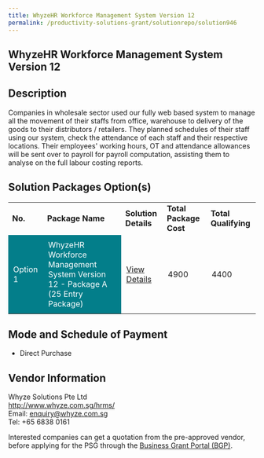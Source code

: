 ```yaml
---
title: WhyzeHR Workforce Management System Version 12
permalink: /productivity-solutions-grant/solutionrepo/solution946
---
```


## WhyzeHR Workforce Management System Version 12

## Description

Companies in wholesale sector used our fully web based system to manage all the movement of their staffs from office, warehouse to delivery of the goods to their distributors / retailers. They planned schedules of their staff using our system, check the attendance of each staff and their respective locations. Their employees' working hours, OT and attendance allowances will be sent over to payroll for payroll computation, assisting them to analyse on the full labour costing reports.


## Solution Packages Option(s)

<table>
<tr>
<td><b>No.</b></td>
<td><b>Package Name</b></td>
<td><b>Solution Details</b></td>
<td><b>Total Package Cost</b></td>
<td><b>Total Qualifying</b></td>
</tr>
<tr>
<td style='padding: 10px; background-color: #037E8A; color: #FFFFFF;'>Option 1</td>
<td style='padding: 10px; background-color: #037E8A; color: #FFFFFF;'>WhyzeHR Workforce Management System Version 12 - Package A (25 Entry Package)</td>
<td style='padding: 10px;'><a href='https://www.gobusiness.gov.sg/images/psg/Whyze_Solutions_20200094_Annex_3_20200625143720_Part_1.pdf' target='_blank'>View Details</a></td>
<td style='padding: 10px;'>4900</td>
<td style='padding: 10px;'>4400</td>
</tr>
</table>

## Mode and Schedule of Payment

 - Direct Purchase

## Vendor Information

 Whyze Solutions Pte Ltd<br>http://www.whyze.com.sg/hrms/<br>Email: enquiry@whyze.com.sg<br>Tel: +65 6838 0161

Interested companies can get a quotation from the pre-approved vendor, before applying for the PSG through the <a href='https://www.businessgrants.gov.sg/' target='_blank' rel='noopener'>Business Grant Portal (BGP)</a>.

<script src="/jquery/resize-tables.js"></script>
